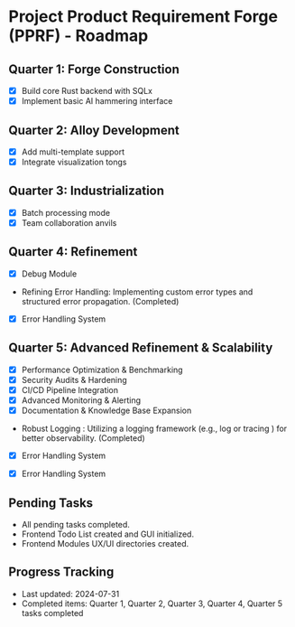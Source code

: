 # Project Product Requirement Forge (PPRF) - Roadmap

## Quarter 1: Forge Construction
- [x] Build core Rust backend with SQLx
- [x] Implement basic AI hammering interface

## Quarter 2: Alloy Development
- [x] Add multi-template support
- [x] Integrate visualization tongs

## Quarter 3: Industrialization
- [x] Batch processing mode
- [x] Team collaboration anvils

## Quarter 4: Refinement
- [x] Debug Module
- Refining Error Handling: Implementing custom error types and structured error propagation. (Completed)
- [x] Error Handling System

## Quarter 5: Advanced Refinement & Scalability
- [x] Performance Optimization & Benchmarking
- [x] Security Audits & Hardening
- [x] CI/CD Pipeline Integration
- [x] Advanced Monitoring & Alerting
- [x] Documentation & Knowledge Base Expansion
- Robust Logging : Utilizing a logging framework (e.g., log or tracing ) for better observability. (Completed)
- [x] Error Handling System
- [x] Error Handling System


## Pending Tasks
- All pending tasks completed.
- Frontend Todo List created and GUI initialized.
- Frontend Modules UX/UI directories created.

## Progress Tracking
- Last updated: 2024-07-31
- Completed items: Quarter 1, Quarter 2, Quarter 3, Quarter 4, Quarter 5 tasks completed
